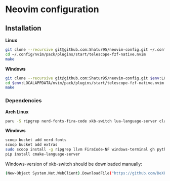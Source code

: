 # Neovim configuration

## Installation

**Linux**

```bash
git clone --recursive git@github.com:Shatur95/neovim-config.git ~/.config/nvim
cd ~/.config/nvim/pack/plugins/start/telescope-fzf-native.nvim
make
```

**Windows**

```bash
git clone --recursive git@github.com:Shatur95/neovim-config.git $env:LOCALAPPDATA/nvim
cd $env:LOCALAPPDATA/nvim/pack/plugins/start/telescope-fzf-native.nvim
make
```

### Dependencies

**Arch Linux**

```bash
paru -S ripgrep nerd-fonts-fira-code xkb-switch lua-language-server clang cmake-language-server stylua-git github-cli
```

**Windows**

```bash
scoop bucket add nerd-fonts
scoop bucket add extras
sudo scoop install -g ripgrep llvm FiraCode-NF windows-terminal gh python pwsh
pip install cmake-language-server
```

Windows-version of xkb-switch should be downloaded manually:

```bash
(New-Object System.Net.WebClient).DownloadFile("https://github.com/DeXP/xkb-switch-win/releases/download/1.0.0/libxkbswitch64.dll", "$env:LOCALAPPDATA/nvim-data/libxkbswitch64.dll")
```
